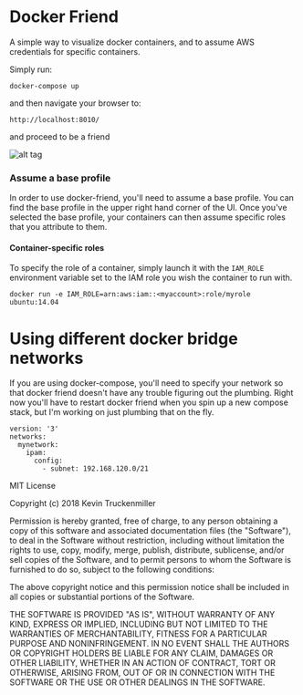 # Docker Friend
A simple way to visualize docker containers, and to assume AWS credentials
for specific containers.

Simply run:
```
docker-compose up
```
and then navigate your browser to:
```
http://localhost:8010/
```

and proceed to be a friend

![alt tag](https://raw.githubusercontent.com/ktruckenmiller/docker-friend/master/docker-friend.png)

### Assume a base profile
In order to use docker-friend, you'll need to assume a base profile. You can
find the base profile in the upper right hand corner of the UI. Once you've
selected the base profile, your containers can then assume specific roles that
you attribute to them.

#### Container-specific roles

To specify the role of a container, simply launch it with the `IAM_ROLE`
environment variable set to the IAM role you wish the container to run with.

```shell
docker run -e IAM_ROLE=arn:aws:iam::<myaccount>:role/myrole ubuntu:14.04
```

# Using different docker bridge networks

If you are using docker-compose, you'll need to specify your network so that docker friend doesn't have any trouble figuring out the plumbing. Right now you'll have to restart docker friend when you spin up a new compose stack, but I'm working on just plumbing that on the fly.

```
version: '3'
networks:
  mynetwork:
    ipam:
      config:
        - subnet: 192.168.120.0/21

```




MIT License

Copyright (c) 2018 Kevin Truckenmiller

Permission is hereby granted, free of charge, to any person obtaining a copy
of this software and associated documentation files (the "Software"), to deal
in the Software without restriction, including without limitation the rights
to use, copy, modify, merge, publish, distribute, sublicense, and/or sell
copies of the Software, and to permit persons to whom the Software is
furnished to do so, subject to the following conditions:

The above copyright notice and this permission notice shall be included in all
copies or substantial portions of the Software.

THE SOFTWARE IS PROVIDED "AS IS", WITHOUT WARRANTY OF ANY KIND, EXPRESS OR
IMPLIED, INCLUDING BUT NOT LIMITED TO THE WARRANTIES OF MERCHANTABILITY,
FITNESS FOR A PARTICULAR PURPOSE AND NONINFRINGEMENT. IN NO EVENT SHALL THE
AUTHORS OR COPYRIGHT HOLDERS BE LIABLE FOR ANY CLAIM, DAMAGES OR OTHER
LIABILITY, WHETHER IN AN ACTION OF CONTRACT, TORT OR OTHERWISE, ARISING FROM,
OUT OF OR IN CONNECTION WITH THE SOFTWARE OR THE USE OR OTHER DEALINGS IN THE
SOFTWARE.
